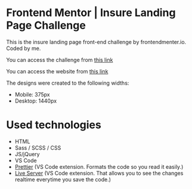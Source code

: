 # Frontend Mentor | Insure Landing Page Challenge

This is the insure landing page front-end challenge by frontendmenter.io. Coded by me.

You can access the challenge from <a href="https://www.frontendmentor.io/challenges/insure-landing-page-uTU68JV8">this link</a>

You can access the website from <a href="https://insure-landing-page-challenge.fatihcaen.now.sh/">this link</a>

The designs were created to the following widths:

- Mobile: 375px
- Desktop: 1440px

# Used technologies

- HTML
- Sass / SCSS / CSS
- JS/jQuery
- VS Code
- <a href="https://marketplace.visualstudio.com/items?itemName=esbenp.prettier-vscode" target="_blank">Prettier</a> (VS Code extension. Formats the code so you read it easily.)
- <a href="https://marketplace.visualstudio.com/items?itemName=ritwickdey.LiveServer" target="_blank">Live Server</a> (VS Code extension. That allows you to see the changes realtime everytime you save the code.)
